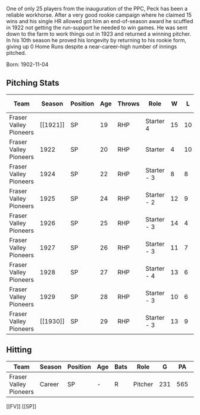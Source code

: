 One of only 25 players from the inauguration of the PPC, Peck has been a reliable workhorse. After a very good rookie campaign where he claimed 15 wins and his single HR allowed got him an end-of-season award he scuffled in 1922 not getting the run-support he needed to win games. He was sent down to the farm to work things out in 1923 and returned a winning pitcher.
In his 10th season he proved his longevity by returning to his rookie form, giving up 0 Home Runs despite a near-career-high number of innings pitched.

Born: 1902-11-04

## Pitching Stats

| Team       | Season | Position | Age | Throws | Role | W | L | W-L% | ERA | G | GS | GF | CG | SHO | SV | IP | H | R | ER | HR | BB | IBB | SO | HBP | BK | WP | BF | WHIP | H9 | HR9 | BB9 | SO9 | SO/W | Notes |
|------------|--------|----------|-----|----|----|----|----|----|----|----|----|----|----|----|----|----|----|----|----|----|----|----|----|----|----|----|----|----|----|----|----|----|----|---|
| Fraser Valley Pioneers | [[1921]] | SP | 19 | RHP | Starter 4 | 15 | 10 | 0.600 | 2.41 | 36 |  | 0 | 4 | 1 |  | 265 | 158 | 71 | 64 | 1 | 84 |  | 95 | 0 | 0 | 0 | 1,037 | 0.913 | 5.366 | 0.022 | 2.864 | 3.234 | 1.131 | HR9 Leader
| Fraser Valley Pioneers | 1922 | SP | 20 | RHP | Starter | 4 | 10 | 0.286 | 2.57 | 33 | 30 | 0 | 1 | 0 | 0 | 217 | 111 | 68 | 62 | 1 | 65 | 0 | 74 | 0 | 0 | 0 | 792 | 0.811 | 4.604 | 0.041 | 2.696 | 3.069 | 1.138 | 
| Fraser Valley Pioneers | 1924 | SP | 22 | RHP | Starter - 3 | 8 | 8 | 0.500 | 2.83 | 37 | 37 | 0 | 2 | 1 | 0 | 232 | 153 | 73 | 55 | 14 | 55 | 1 | 99 | 2 | 0 | 1 | 907 | 0.897 | 5.935 | 0.543 | 2.134 | 3.841 | 1.800 | 1923 Farm redevelopment
| Fraser Valley Pioneers | 1925 | SP | 24 | RHP | Starter - 2 | 12 | 9 | 0.57 | 2.71 | 33 | 33 | 0 | 5 | 1 | 0 | 226 | 189 | 68 | 51 | 8 | 43 | 5 | 96 | 1 | 0 | 0 | 916 | 1.027 | 7.527 | 0.332 | 1.700 | 3.839 | 2.233 | 
| Fraser Valley Pioneers | 1926 | SP | 25 | RHP | Starter - 3 | 14 | 4 | 0.78 | 2.55 | 35 | 35 | 0 | 7 | 1 | 0 | 247 | 163 | 70 | 58 | 12 | 43 | 1 | 106 | 1 | 0 | 0 | 949 | 0.834 | 5.939 | 0.455 | 1.573 | 3.849 | 2.465 | 
| Fraser Valley Pioneers | 1927 | SP | 26 | RHP | Starter - 3 | 11 | 7 | 0.61 | 2.20 | 32 | 32 | 0 | 4 | 1 | 0 | 229 | 151 | 56 | 50 | 10 | 50 | 2 | 102 | 1 | 0 | 6 | 891 | 0.878 | 5.934 | 0.393 | 1.965 | 4.009 | 2.040 | 
| Fraser Valley Pioneers | 1928 | SP | 27 | RHP | Starter - 4 | 13 | 6 | 0.68 | 2.37 | 29 | 29 | 0 | 2 | 0 | 0 | 190 | 124 | 50 | 40 | 15 | 42 | 1 | 85 | 1 | 0 | 0 | 738 | 0.874 | 5.874 | 0.700 | 2.010 | 4.023 | 2.024 | 
| Fraser Valley Pioneers | 1929 | SP | 28 | RHP | Starter - 3 | 10 | 6 | 0.63 | 1.86 | 36 | 36 | 0 | 3 | 3 | 0 | 251 | 142 | 52 | 39 | 3 | 53 | 2 | 109 | 1 | 0 | 1 | 951 | 0.777 | 5.092 | 0.108 | 1.900 | 3.908 | 2.057 | 
| Fraser Valley Pioneers | [[1930]] | SP | 29 | RHP | Starter - 3 | 13 | 9 | 0.59 | 2.29 | 35 | 35 | 0 | 5 | 0 | 0 | 251 | 224 | 64 | 51 | 0 | 49 | 1 | 120 | 1 | 0 | 2 | 1,028 | 1.088 | 8.032 | 0.013 | 1.771 | 4.299 | 2.449 | HR9 Leader

## Hitting

| Team | Season | Position | Age | Bats | Role | G | PA | AB | R | H | 2B | 3B | HR | RBI | SB | CS | BB | SO | BA | OBP | SLG | OPS | TB | GDP | HBP | SH | SF | IBB | Innings | PO | A | E | DP | Fld% | RF/G | Notes |
|-----|-------|---------|----|---|----|---|----|----|---|----|----|----|----|----|----|----|----|----|----|----|----|----|----|----|----|----|----|----|----|----|----|----|----|----|----|----|
| Fraser Valley Pioneers | Career | SP | - | R | Pitcher | 231 | 565 | 504 | 16 | 45 | 3 | 2 | 0 | 13 | 2 | 0 | 29 | 96 | 0.089 | 0.138 | 0.103 | 0.241 | 52 | 14 | 2 | 13 | 16 | 1 | 1626 | 47 | 323 | 12 | 0 | 0.969 | 1.602 | |

[[FV]] [[SP]]
